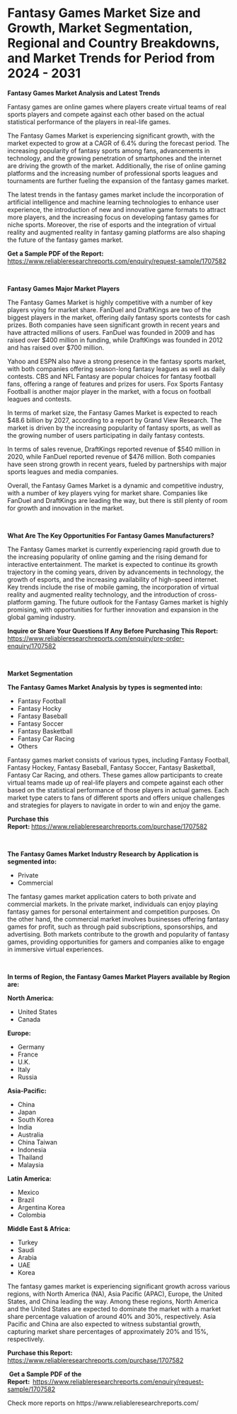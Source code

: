 <p><h1>Fantasy Games Market Size and Growth, Market Segmentation, Regional and Country Breakdowns, and Market Trends for Period from 2024 -  2031</h1></p><p><strong>Fantasy Games Market Analysis and Latest Trends</strong></p>
<p><p>Fantasy games are online games where players create virtual teams of real sports players and compete against each other based on the actual statistical performance of the players in real-life games.</p><p>The Fantasy Games Market is experiencing significant growth, with the market expected to grow at a CAGR of 6.4% during the forecast period. The increasing popularity of fantasy sports among fans, advancements in technology, and the growing penetration of smartphones and the internet are driving the growth of the market. Additionally, the rise of online gaming platforms and the increasing number of professional sports leagues and tournaments are further fueling the expansion of the fantasy games market.</p><p>The latest trends in the fantasy games market include the incorporation of artificial intelligence and machine learning technologies to enhance user experience, the introduction of new and innovative game formats to attract more players, and the increasing focus on developing fantasy games for niche sports. Moreover, the rise of esports and the integration of virtual reality and augmented reality in fantasy gaming platforms are also shaping the future of the fantasy games market.</p></p>
<p><strong>Get a Sample PDF of the Report:&nbsp;</strong> <a href="https://www.reliableresearchreports.com/enquiry/request-sample/1707582">https://www.reliableresearchreports.com/enquiry/request-sample/1707582</a></p>
<p>&nbsp;</p>
<p><strong>Fantasy Games Major Market Players</strong></p>
<p><p>The Fantasy Games Market is highly competitive with a number of key players vying for market share. FanDuel and DraftKings are two of the biggest players in the market, offering daily fantasy sports contests for cash prizes. Both companies have seen significant growth in recent years and have attracted millions of users. FanDuel was founded in 2009 and has raised over $400 million in funding, while DraftKings was founded in 2012 and has raised over $700 million.</p><p>Yahoo and ESPN also have a strong presence in the fantasy sports market, with both companies offering season-long fantasy leagues as well as daily contests. CBS and NFL Fantasy are popular choices for fantasy football fans, offering a range of features and prizes for users. Fox Sports Fantasy Football is another major player in the market, with a focus on football leagues and contests.</p><p>In terms of market size, the Fantasy Games Market is expected to reach $48.6 billion by 2027, according to a report by Grand View Research. The market is driven by the increasing popularity of fantasy sports, as well as the growing number of users participating in daily fantasy contests.</p><p>In terms of sales revenue, DraftKings reported revenue of $540 million in 2020, while FanDuel reported revenue of $476 million. Both companies have seen strong growth in recent years, fueled by partnerships with major sports leagues and media companies.</p><p>Overall, the Fantasy Games Market is a dynamic and competitive industry, with a number of key players vying for market share. Companies like FanDuel and DraftKings are leading the way, but there is still plenty of room for growth and innovation in the market.</p></p>
<p>&nbsp;</p>
<p><strong>What Are The Key Opportunities For Fantasy Games Manufacturers?</strong></p>
<p><p>The Fantasy Games market is currently experiencing rapid growth due to the increasing popularity of online gaming and the rising demand for interactive entertainment. The market is expected to continue its growth trajectory in the coming years, driven by advancements in technology, the growth of esports, and the increasing availability of high-speed internet. Key trends include the rise of mobile gaming, the incorporation of virtual reality and augmented reality technology, and the introduction of cross-platform gaming. The future outlook for the Fantasy Games market is highly promising, with opportunities for further innovation and expansion in the global gaming industry.</p></p>
<p><strong>Inquire or Share Your Questions If Any Before Purchasing This Report:</strong> <a href="https://www.reliableresearchreports.com/enquiry/pre-order-enquiry/1707582">https://www.reliableresearchreports.com/enquiry/pre-order-enquiry/1707582</a></p>
<p>&nbsp;</p>
<p><strong>Market Segmentation</strong></p>
<p><strong>The Fantasy Games Market Analysis by types is segmented into:</strong></p>
<p><ul><li>Fantasy Football</li><li>Fantasy Hocky</li><li>Fantasy Baseball</li><li>Fantasy Soccer</li><li>Fantasy Basketball</li><li>Fantasy Car Racing</li><li>Others</li></ul></p>
<p><p>Fantasy games market consists of various types, including Fantasy Football, Fantasy Hockey, Fantasy Baseball, Fantasy Soccer, Fantasy Basketball, Fantasy Car Racing, and others. These games allow participants to create virtual teams made up of real-life players and compete against each other based on the statistical performance of those players in actual games. Each market type caters to fans of different sports and offers unique challenges and strategies for players to navigate in order to win and enjoy the game.</p></p>
<p><strong>Purchase this Report:&nbsp;</strong><a href="https://www.reliableresearchreports.com/purchase/1707582">https://www.reliableresearchreports.com/purchase/1707582</a></p>
<p>&nbsp;</p>
<p><strong>The Fantasy Games Market Industry Research by Application is segmented into:</strong></p>
<p><ul><li>Private</li><li>Commercial</li></ul></p>
<p><p>The fantasy games market application caters to both private and commercial markets. In the private market, individuals can enjoy playing fantasy games for personal entertainment and competition purposes. On the other hand, the commercial market involves businesses offering fantasy games for profit, such as through paid subscriptions, sponsorships, and advertising. Both markets contribute to the growth and popularity of fantasy games, providing opportunities for gamers and companies alike to engage in immersive virtual experiences.</p></p>
<p>&nbsp;</p>
<p><strong>In terms of Region, the Fantasy Games Market Players available by Region are:</strong></p>
<p>
    <p> <strong> North America: </strong>
        <ul>
            <li>United States</li>
            <li>Canada</li>
        </ul>
        </p> 
    <p> <strong> Europe: </strong>
        <ul>
            <li>Germany</li>
            <li>France</li>
            <li>U.K.</li>
            <li>Italy</li>
            <li>Russia</li>
        </ul>
        </p> 
    <p> <strong> Asia-Pacific: </strong>
        <ul>
            <li>China</li>
            <li>Japan</li>
            <li>South Korea</li>
            <li>India</li>
            <li>Australia</li>
            <li>China Taiwan</li>
            <li>Indonesia</li>
            <li>Thailand</li>
            <li>Malaysia</li>
        </ul>
        </p> 
    <p> <strong> Latin America: </strong>
        <ul>
            <li>Mexico</li>
            <li>Brazil</li>
            <li>Argentina Korea</li>
            <li>Colombia</li>
        </ul>
        </p> 
    <p> <strong> Middle East & Africa: </strong>
        <ul>
            <li>Turkey</li>
            <li>Saudi</li>
            <li>Arabia</li>
            <li>UAE</li>
            <li>Korea</li>
        </ul>
    </p>
    </p>
<p><p>The fantasy games market is experiencing significant growth across various regions, with North America (NA), Asia Pacific (APAC), Europe, the United States, and China leading the way. Among these regions, North America and the United States are expected to dominate the market with a market share percentage valuation of around 40% and 30%, respectively. Asia Pacific and China are also expected to witness substantial growth, capturing market share percentages of approximately 20% and 15%, respectively.</p></p>
<p><strong>Purchase this Report: </strong><a href="https://www.reliableresearchreports.com/purchase/1707582">https://www.reliableresearchreports.com/purchase/1707582</a></p>
<p>&nbsp;<strong>Get a Sample PDF of the Report:&nbsp;&nbsp;</strong><a href="https://www.reliableresearchreports.com/enquiry/request-sample/1707582">https://www.reliableresearchreports.com/enquiry/request-sample/1707582</a></p>
<p><strong></strong></p>
<p>Check more reports on https://www.reliableresearchreports.com/</p>